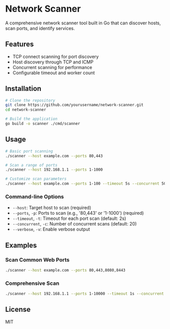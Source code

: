 # Network Scanner

A comprehensive network scanner tool built in Go that can discover hosts, scan ports, and identify services.

## Features

- TCP connect scanning for port discovery
- Host discovery through TCP and ICMP
- Concurrent scanning for performance
- Configurable timeout and worker count

## Installation

```bash
# Clone the repository
git clone https://github.com/yourusername/network-scanner.git
cd network-scanner

# Build the application
go build -o scanner ./cmd/scanner
```

## Usage

```bash
# Basic port scanning
./scanner --host example.com --ports 80,443

# Scan a range of ports
./scanner --host 192.168.1.1 --ports 1-1000

# Customize scan parameters
./scanner --host example.com --ports 1-100 --timeout 5s --concurrent 50 --verbose
```

### Command-line Options

- `--host`: Target host to scan (required)
- `--ports`, `-p`: Ports to scan (e.g., '80,443' or '1-1000') (required)
- `--timeout`, `-t`: Timeout for each port scan (default: 2s)
- `--concurrent`, `-c`: Number of concurrent scans (default: 20)
- `--verbose`, `-v`: Enable verbose output

## Examples

### Scan Common Web Ports

```bash
./scanner --host example.com --ports 80,443,8080,8443
```

### Comprehensive Scan

```bash
./scanner --host 192.168.1.1 --ports 1-10000 --timeout 1s --concurrent 100 --verbose
```

## License

MIT